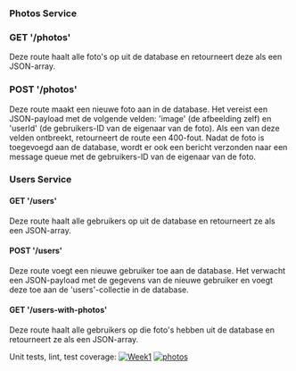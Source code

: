 

### Photos Service

### GET '/photos'

Deze route haalt alle foto's op uit de database en retourneert deze als een JSON-array.

### POST '/photos'

Deze route maakt een nieuwe foto aan in de database. Het vereist een JSON-payload met de volgende velden: 'image' (de afbeelding zelf) en 'userId' (de gebruikers-ID van de eigenaar van de foto). Als een van deze velden ontbreekt, retourneert de route een 400-fout. Nadat de foto is toegevoegd aan de database, wordt er ook een bericht verzonden naar een message queue met de gebruikers-ID van de eigenaar van de foto.


### Users Service

#### GET '/users'

Deze route haalt alle gebruikers op uit de database en retourneert ze als een JSON-array.

#### POST '/users'

Deze route voegt een nieuwe gebruiker toe aan de database. Het verwacht een JSON-payload met de gegevens van de nieuwe gebruiker en voegt deze toe aan de 'users'-collectie in de database.

#### GET '/users-with-photos'

Deze route haalt alle gebruikers op die foto's hebben uit de database en retourneert ze als een JSON-array.

Unit tests, lint, test coverage: 
[![Week1](https://github.com/SpaceCadet5100/avans-devops-2324-jedrzej/actions/workflows/week1.js.yml/badge.svg?branch=main)](https://github.com/SpaceCadet5100/avans-devops-2324-jedrzej/actions/workflows/week1.js.yml)
[![photos](https://github.com/SpaceCadet5100/avans-devops-2324-jedrzej/actions/workflows/photos.js.yml/badge.svg?branch=main)](https://github.com/SpaceCadet5100/avans-devops-2324-jedrzej/actions/workflows/photos.js.yml) 
